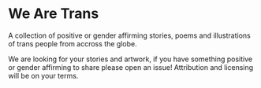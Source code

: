 # We Are Trans

A collection of positive or gender affirming stories, poems and illustrations of trans people from accross the globe.

We are looking for your stories and artwork, if you have something positive or gender affirming to share please open an issue! Attribution and licensing will be on your terms.